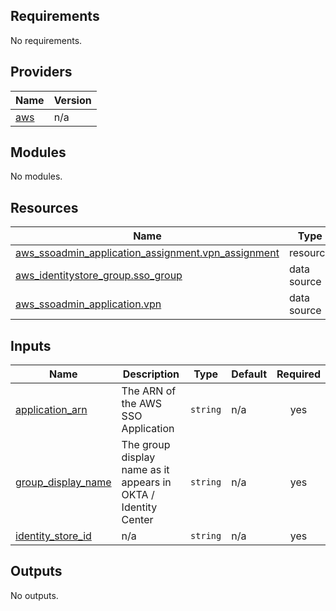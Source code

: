 <!-- BEGIN_TF_DOCS -->
## Requirements

No requirements.

## Providers

| Name | Version |
|------|---------|
| <a name="provider_aws"></a> [aws](#provider\_aws) | n/a |

## Modules

No modules.

## Resources

| Name | Type |
|------|------|
| [aws_ssoadmin_application_assignment.vpn_assignment](https://registry.terraform.io/providers/hashicorp/aws/latest/docs/resources/ssoadmin_application_assignment) | resource |
| [aws_identitystore_group.sso_group](https://registry.terraform.io/providers/hashicorp/aws/latest/docs/data-sources/identitystore_group) | data source |
| [aws_ssoadmin_application.vpn](https://registry.terraform.io/providers/hashicorp/aws/latest/docs/data-sources/ssoadmin_application) | data source |

## Inputs

| Name | Description | Type | Default | Required |
|------|-------------|------|---------|:--------:|
| <a name="input_application_arn"></a> [application\_arn](#input\_application\_arn) | The ARN of the AWS SSO Application | `string` | n/a | yes |
| <a name="input_group_display_name"></a> [group\_display\_name](#input\_group\_display\_name) | The group display name as it appears in OKTA / Identity Center | `string` | n/a | yes |
| <a name="input_identity_store_id"></a> [identity\_store\_id](#input\_identity\_store\_id) | n/a | `string` | n/a | yes |

## Outputs

No outputs.
<!-- END_TF_DOCS -->
